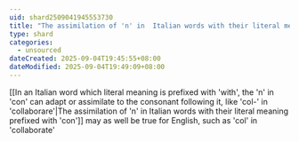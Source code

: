 ```yaml
---
uid: shard2509041945553730
title: "The assimilation of 'n' in  Italian words with their literal meaning prefixed with 'con' may as well be true for English, such as 'col' in 'collaborate'"
type: shard
categories:
  - unsourced
dateCreated: 2025-09-04T19:45:55+08:00
dateModified: 2025-09-04T19:49:09+08:00
---
```

[[In an Italian word which literal meaning is prefixed with 'with', the 'n' in 'con' can adapt or assimilate to the consonant following it, like 'col-' in 'collaborare'|The assimilation of 'n' in  Italian words with their literal meaning prefixed with 'con']] may as well be true for English, such as 'col' in 'collaborate'

